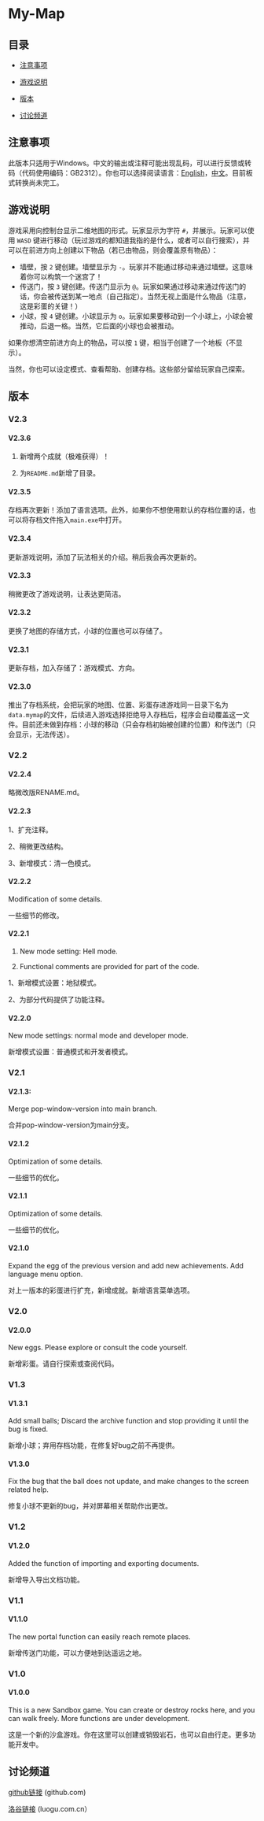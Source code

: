 # My-Map

## 目录

- [注意事项](#注意事项)

- [游戏说明](#游戏说明)

- [版本](#版本)

- [讨论频道](#讨论频道)

## 注意事项

此版本只适用于Windows。中文的输出或注释可能出现乱码，可以进行反馈或转码（代码使用编码：GB2312）。你也可以选择阅读语言：[English](README-EN.md)，[中文](README.md)。目前板式转换尚未完工。

## 游戏说明

游戏采用向控制台显示二维地图的形式。玩家显示为字符 `#`，并展示。玩家可以使用 `WASD` 键进行移动（玩过游戏的都知道我指的是什么，或者可以自行搜索），并可以在前进方向上创建以下物品（若已由物品，则会覆盖原有物品）：

- 墙壁，按 `2` 键创建。墙壁显示为 `-`。玩家并不能通过移动来通过墙壁。这意味着你可以构筑一个迷宫了！
- 传送门，按 `3` 键创建。传送门显示为 `@`。玩家如果通过移动来通过传送门的话，你会被传送到某一地点（自己指定）。当然无视上面是什么物品（注意，这是彩蛋的关键！）
- 小球，按 `4` 键创建。小球显示为 `o`。玩家如果要移动到一个小球上，小球会被推动，后退一格。当然，它后面的小球也会被推动。

如果你想清空前进方向上的物品，可以按 `1` 键，相当于创建了一个地板（不显示）。

当然，你也可以设定模式、查看帮助、创建存档。这些部分留给玩家自己探索。

## 版本

### V2.3

#### V2.3.6

1. 新增两个成就（极难获得）！

2. 为`README.md`新增了目录。

#### V2.3.5

存档再次更新！添加了语言选项。此外，如果你不想使用默认的存档位置的话，也可以将存档文件拖入`main.exe`中打开。

#### V2.3.4

更新游戏说明，添加了玩法相关的介绍。稍后我会再次更新的。

#### V2.3.3

稍微更改了游戏说明，让表达更简洁。

#### V2.3.2

更换了地图的存储方式，小球的位置也可以存储了。

#### V2.3.1

更新存档，加入存储了：游戏模式、方向。

#### V2.3.0

推出了存档系统，会把玩家的地图、位置、彩蛋存进游戏同一目录下名为`data.mymap`的文件，后续进入游戏选择拒绝导入存档后，程序会自动覆盖这一文件。目前还未做到存档：小球的移动（只会存档初始被创建的位置）和传送门（只会显示，无法传送）。

### V2.2

#### V2.2.4

略微改版RENAME.md。

#### V2.2.3

1、扩充注释。

2、稍微更改结构。

3、新增模式：清一色模式。

#### V2.2.2

Modification of some details.

一些细节的修改。

#### V2.2.1

1. New mode setting: Hell mode.

2. Functional comments are provided for part of the code.

1、新增模式设置：地狱模式。

2、为部分代码提供了功能注释。

#### V2.2.0

New mode settings: normal mode and developer mode.

新增模式设置：普通模式和开发者模式。

### V2.1

#### V2.1.3:

Merge pop-window-version into main branch.

合并pop-window-version为main分支。

#### V2.1.2

Optimization of some details.

一些细节的优化。

#### V2.1.1

Optimization of some details.

一些细节的优化。

#### V2.1.0

Expand the egg of the previous version and add new achievements. Add language menu option.

对上一版本的彩蛋进行扩充，新增成就。新增语言菜单选项。

### V2.0

#### V2.0.0

New eggs. Please explore or consult the code yourself.

新增彩蛋。请自行探索或查阅代码。

### V1.3

#### V1.3.1

Add small balls; Discard the archive function and stop providing it until the bug is fixed.

新增小球；弃用存档功能，在修复好bug之前不再提供。

#### V1.3.0

Fix the bug that the ball does not update, and make changes to the screen related help.

修复小球不更新的bug，并对屏幕相关帮助作出更改。

### V1.2

#### V1.2.0
Added the function of importing and exporting documents.

新增导入导出文档功能。

### V1.1

#### V1.1.0
The new portal function can easily reach remote places.

新增传送门功能，可以方便地到达遥远之地。

### V1.0

#### V1.0.0
This is a new Sandbox game. You can create or destroy rocks here, and you can walk freely. More functions are under development.

这是一个新的沙盒游戏。你在这里可以创建或销毁岩石，也可以自由行走。更多功能开发中。

## 讨论频道

[github链接](https://github.com/c-cpp-a/My-Map/discussions) (github.com)

[洛谷链接](https://www.luogu.com.cn/blog/somebody66xyyd/my-map) (luogu.com.cn）
